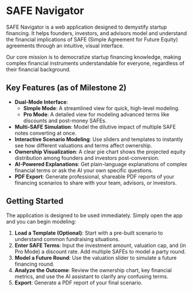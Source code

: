# SAFE Navigator

SAFE Navigator is a web application designed to demystify startup financing. It helps founders, investors, and advisors model and understand the financial implications of SAFE (Simple Agreement for Future Equity) agreements through an intuitive, visual interface.

Our core mission is to democratize startup financing knowledge, making complex financial instruments understandable for everyone, regardless of their financial background.

## Key Features (as of Milestone 2)

*   **Dual-Mode Interface**:
    *   **Simple Mode**: A streamlined view for quick, high-level modeling.
    *   **Pro Mode**: A detailed view for modeling advanced terms like discounts and post-money SAFEs.
*   **Multi-SAFE Simulation**: Model the dilutive impact of multiple SAFE notes converting at once.
*   **Interactive Scenario Modeling**: Use sliders and templates to instantly see how different valuations and terms affect ownership.
*   **Ownership Visualization**: A clear pie chart shows the projected equity distribution among founders and investors post-conversion.
*   **AI-Powered Explanations**: Get plain-language explanations of complex financial terms or ask the AI your own specific questions.
*   **PDF Export**: Generate professional, shareable PDF reports of your financing scenarios to share with your team, advisors, or investors.

## Getting Started

The application is designed to be used immediately. Simply open the app and you can begin modeling:

1.  **Load a Template (Optional)**: Start with a pre-built scenario to understand common fundraising situations.
2.  **Enter SAFE Terms**: Input the investment amount, valuation cap, and (in Pro Mode) a discount rate. Add multiple SAFEs to model a party round.
3.  **Model a Future Round**: Use the valuation slider to simulate a future financing round.
4.  **Analyze the Outcome**: Review the ownership chart, key financial metrics, and use the AI assistant to clarify any confusing terms.
5.  **Export**: Generate a PDF report of your final scenario.
